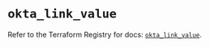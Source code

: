 # `okta_link_value`

Refer to the Terraform Registry for docs: [`okta_link_value`](https://registry.terraform.io/providers/okta/okta/4.16.0/docs/resources/link_value).
